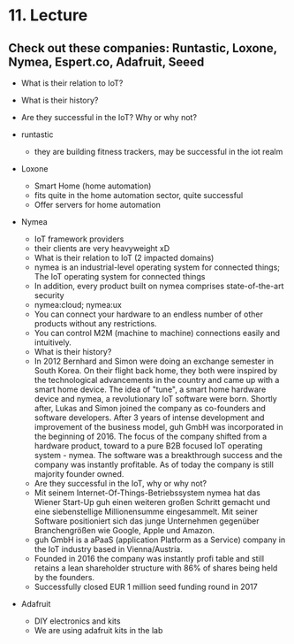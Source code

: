 # 11. Lecture

## Check out these companies: Runtastic, Loxone, Nymea, Espert.co, Adafruit, Seeed
* What is their relation to IoT?
* What is their history?
* Are they successful in the IoT? Why or why not?

* runtastic
    * they are building fitness trackers, may be successful in the iot realm

* Loxone
    * Smart Home (home automation)
    * fits quite in the home automation sector, quite successful
    * Offer servers for home automation
	
* Nymea
    * IoT framework providers
    * their clients are very heavyweight xD
	* What is their relation to IoT (2 impacted domains)
	* nymea is an industrial-level operating system for connected things; The IoT operating system for connected things
	* In addition, every product built on nymea comprises state-of-the-art security
	* nymea:cloud; nymea:ux
	* You can connect your hardware to an endless number of other products without any restrictions.
	* You can control M2M (machine to machine) connections easily and intuitively.
	* What is their history?
	* In 2012 Bernhard and Simon were doing an exchange semester in South Korea. On their flight back home, they both were inspired by the technological advancements in the country and came up with a smart home device. The idea of "tune", a smart home hardware device and nymea, a revolutionary IoT software were born. Shortly after, Lukas and Simon joined the company as co-founders and software developers. After 3 years of intense development and improvement of the business model, guh GmbH was incorporated in the beginning of 2016. The focus of the company shifted from a hardware product, toward to a pure B2B focused IoT operating system - nymea. The software was a breakthrough success and the company was instantly profitable. As of today the company is still majority founder owned.
	* Are they successful in the IoT, why or why not?
	* Mit seinem Internet-Of-Things-Betriebssystem nymea hat das Wiener Start-Up guh einen weiteren großen Schritt gemacht und eine siebenstellige Millionensumme eingesammelt. Mit seiner Software positioniert sich das junge Unternehmen gegenüber Branchengrößen wie Google, Apple und Amazon.
	* guh GmbH is a aPaaS (application Platform as a Service) company in the IoT industry based in Vienna/Austria.
	* Founded in 2016 the company was instantly profi table and still retains a lean shareholder structure with 86% of shares being held by the founders.
	* Successfully closed EUR 1 million seed funding round in 2017
	
* Adafruit
    * DIY electronics and kits
    * We are using adafruit kits in the lab